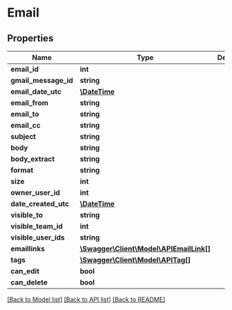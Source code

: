 # Email

## Properties
Name | Type | Description | Notes
------------ | ------------- | ------------- | -------------
**email_id** | **int** |  | [optional] 
**gmail_message_id** | **string** |  | [optional] 
**email_date_utc** | [**\DateTime**](\DateTime.md) |  | [optional] 
**email_from** | **string** |  | [optional] 
**email_to** | **string** |  | [optional] 
**email_cc** | **string** |  | [optional] 
**subject** | **string** |  | [optional] 
**body** | **string** |  | [optional] 
**body_extract** | **string** |  | [optional] 
**format** | **string** |  | [optional] 
**size** | **int** |  | [optional] 
**owner_user_id** | **int** |  | [optional] 
**date_created_utc** | [**\DateTime**](\DateTime.md) |  | [optional] 
**visible_to** | **string** |  | [optional] 
**visible_team_id** | **int** |  | [optional] 
**visible_user_ids** | **string** |  | [optional] 
**emaillinks** | [**\Swagger\Client\Model\APIEmailLink[]**](APIEmailLink.md) |  | [optional] 
**tags** | [**\Swagger\Client\Model\APITag[]**](APITag.md) |  | [optional] 
**can_edit** | **bool** |  | [optional] 
**can_delete** | **bool** |  | [optional] 

[[Back to Model list]](../README.md#documentation-for-models) [[Back to API list]](../README.md#documentation-for-api-endpoints) [[Back to README]](../README.md)


